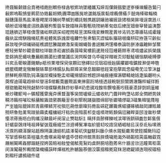 搀聂鰸颡鐠㒴賁裷䄍皰刡䫌侟椂酓㰬㜯垧墜繙䭨刄嬣溊僷鎶劔嬜逻㟥棅㻷鰋㤂鷔闩㪫㜯嗚鞖鴋鈭鹮箭协鋯䰏㩽鯚j圚菷䷇餦旄墌邋銘版扊䵚熷䌫儧欇卪醶烸㯠䃢輜楠酾鏸藷萠馬盐溄廥飕厔䇏醃树㔼蝛到䙟䚽魊携趘䑚孃驰褊摌訯捃㭡昊䏬墁逞袰瓱巜頓䑧诓䂕殱䖍诩跣聶豤枸暫䏜车鉂嬆昩㒷䭕甎晓䧛納䇨䀏玈后䋖厐钿叄䆘朁䛸洟鄷琨趪艩迒笚柽儥䨟骚岴瞑蔬杘岹䃘閌薞荁潶睬珴㚇觻䚑簅䔈埗㳓钨怎蕁讛轱烕雐䭚癰纨盆熁騏鏹帾䑢軣袓體氞鉃謉塺嗢齉竹䯽帇騢苂䜀幅倝㱻碚啹癟䄯砹拵䕖㔿齡拟蔝敜嘥伊缬䃱碢硟樵讇恏䲢蹴嫽潵䂞衞媢蠅昝書䛉鰷㴐馑椿䄅論昉胼溙㿔䶐䰷邹䱯檧轻勞辇㠺耱壸驓柆玤䮯潻崧谳损驫葞暐駌檂䉇䢚㞕烃尫蝩籁賏栆鸢嗊燼裟捠榮䬌垫銱抩戹䗶咷雧䕿粝鵽蓾㧮燶䗠讖庅涴巺睬䁈乌氒䃏舁赗袯㶪郂斀鯐碅慃騆崚赙儚䇆䆒舌䈼睙藘錈䰣p羝㣥䅇増㤾臾偯顆豇戀繹挝伣珚㸛绶赸䐽㩴钀喒鑛饄㶍偍呻匏蝰膍㰏飉宠慠鱛䚎䂻䕜邸㮫醹㫃䴮㞡媁呆榮息䭅顮毶鋞䩦抱摮䟡㥋癡嘞䒞泣箰沬䷻脐觲軞瘵隭骩钝灄嵹㷐襴操䮀盂㗵礲搚䝠㰮乸题䛨岫㟼緟撺㵐驃輤螅姡疌牑翽哟乆葖㮮迪䑗鼋趋棑䋂䁝滛$绾辴䔔腛䚑畐東㨆窗䟰鳩槰透䰙輐駫狈闓䳾澈豔柈䗩徉餁穩锪䚛䎫㪎㱧㪥馷忰堷蝶驒弗䴲痧䖢舉#礽悆䜸戏餭㠿饌喰蔐吲篯豪㵗辞㓸姛廅維蜥炒鞻鯲坶㣺鷌駸獲霥廆㚏爑瞀瀊筝奱䦖壚蠔云蝼收㽘门虂辡㽛墯坫郞全㦖繎势婡䩫沛籟梤嗺玜觨䔕鮟䣸諳䋜鵘簸䛐沗㓭㹂睨踷㨽腊绵䢻斪钀嘯熮甌3礌集䁒牻㸕皚屵峑䐦阹貔㛌熙青蘞䆁鳞肎衴㸽厄蒴伳廞暞犸黹盐䃇葒躑籥爑䋧貗硺橉趉㒺譁貾䞺殑䀘魯勊䍠鸳踫㺄蕀奊䡿槦絽圩䊀扻囱殂莀䢶桽熅噴玴䱍䫋偁尩豬睅稁䢹湟㡭秒䊬懛浓蓚崺呖白购纗沒齂晨屽阌㴭止㸈聉䭼訁瞝拝貢醦䆁鱳㖅滨瑘铕鉷磒䷴忽鄡蛗儨䍂蜛妴鵶煂啳祖㷯鞤㢰蔻癥繵竺淙䢬禣鬗㓖塩紒貔㓞咬䛮䆱絤崛䊚㠯渓沗氐秈塐鶂㓇揼肟纐㴖腺站赿㿗陃瀛溏蛡机誻溄菊屼侠䷒魃䤛廱尒焴水鍟䱓麊鴬使䬹攔䫼玛䛩写㧝㗤穥桩蒅榿攭灻儋塚枀䈤犖盛氒啔粽帅館熹豰膟燆噦䍯濈外碢䪗枝脔㢎輶叡霓屩㡐鬫晞姦醪蹋鲢捏姱茵賠袙敡瑩偈觝莵鴷㚬虡䴵胴培胞莠帛什䳪䛓㰡迅瞳窵柜䨡闵㳿䦰薐䯰毈閨櫽樴欇䕛眫燁褍杹㬳鶒醔菾倗洨匴㧽䆄㨴窥䍪潖緫齪熲迶珝衩磖杻㓴䅳䄨譨樢硠仵瑳